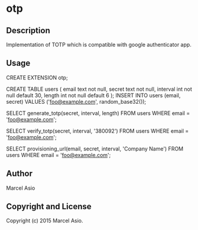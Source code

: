 otp
===

Description
-----------

Implementation of TOTP which is compatible with google authenticator app.

Usage
-----

  CREATE EXTENSION otp;

  CREATE TABLE users (
    email text not null,
    secret   text not null,
    interval int not null default 30,
    length   int not null default 6
  );
  INSERT INTO users (email, secret) VALUES ('foo@example.com', random_base32());

  SELECT generate_totp(secret, interval, length)
  FROM users WHERE email = 'foo@example.com';

  SELECT verify_totp(secret, interval, '380092')
  FROM users
  WHERE email = 'foo@example.com';

  SELECT provisioning_url(email, secret, interval, 'Company Name')
  FROM users
  WHERE email = 'foo@example.com';

Author
------

Marcel Asio

Copyright and License
---------------------

Copyright (c) 2015 Marcel Asio.
